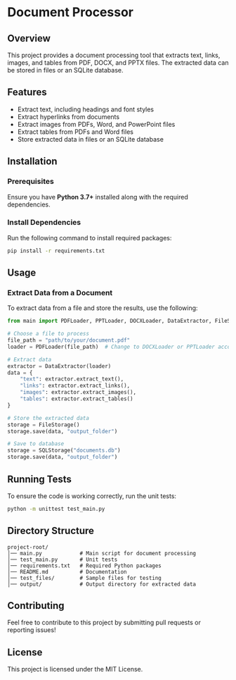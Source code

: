 # Document Processor

## Overview
This project provides a document processing tool that extracts text, links, images, and tables from PDF, DOCX, and PPTX files. The extracted data can be stored in files or an SQLite database.

## Features
- Extract text, including headings and font styles
- Extract hyperlinks from documents
- Extract images from PDFs, Word, and PowerPoint files
- Extract tables from PDFs and Word files
- Store extracted data in files or an SQLite database

## Installation

### Prerequisites
Ensure you have **Python 3.7+** installed along with the required dependencies.

### Install Dependencies
Run the following command to install required packages:

```bash
pip install -r requirements.txt
```

## Usage

### Extract Data from a Document
To extract data from a file and store the results, use the following:

```python
from main import PDFLoader, PPTLoader, DOCXLoader, DataExtractor, FileStorage, SQLStorage

# Choose a file to process
file_path = "path/to/your/document.pdf"
loader = PDFLoader(file_path)  # Change to DOCXLoader or PPTLoader accordingly

# Extract data
extractor = DataExtractor(loader)
data = {
    "text": extractor.extract_text(),
    "links": extractor.extract_links(),
    "images": extractor.extract_images(),
    "tables": extractor.extract_tables()
}

# Store the extracted data
storage = FileStorage()
storage.save(data, "output_folder")

# Save to database
storage = SQLStorage("documents.db")
storage.save(data, "output_folder")
```

## Running Tests
To ensure the code is working correctly, run the unit tests:

```bash
python -m unittest test_main.py
```

## Directory Structure
```
project-root/
│── main.py            # Main script for document processing
│── test_main.py       # Unit tests
│── requirements.txt   # Required Python packages
│── README.md          # Documentation
│── test_files/        # Sample files for testing
│── output/            # Output directory for extracted data
```

## Contributing
Feel free to contribute to this project by submitting pull requests or reporting issues!

## License
This project is licensed under the MIT License.

